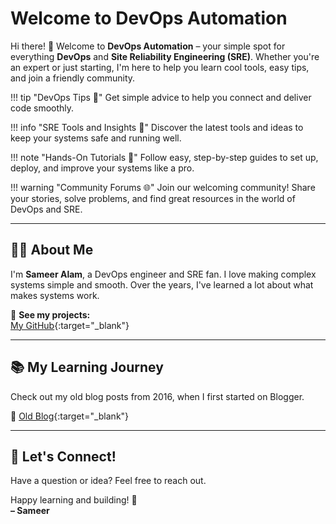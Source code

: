 # Welcome to DevOps Automation

Hi there! 👋 Welcome to **DevOps Automation** – your simple spot for everything **DevOps** and **Site Reliability Engineering (SRE)**. Whether you're an expert or just starting, I'm here to help you learn cool tools, easy tips, and join a friendly community.

!!! tip "DevOps Tips 🎯"
    Get simple advice to help you connect and deliver code smoothly.

!!! info "SRE Tools and Insights 🔧"
    Discover the latest tools and ideas to keep your systems safe and running well.

!!! note "Hands-On Tutorials 📘"
    Follow easy, step-by-step guides to set up, deploy, and improve your systems like a pro.

!!! warning "Community Forums 🌐"
    Join our welcoming community! Share your stories, solve problems, and find great resources in the world of DevOps and SRE.

---

## 👨‍💻 About Me

I'm **Sameer Alam**, a DevOps engineer and SRE fan. I love making complex systems simple and smooth. Over the years, I've learned a lot about what makes systems work.

🔗 **See my projects:**  
[My GitHub](https://github.com/sameeralam3127){:target="_blank"}

---

## 📚 My Learning Journey

Check out my old blog posts from 2016, when I first started on Blogger.

🔗 [Old Blog](https://www.computecentral.in/){:target="_blank"}

---

## 📩 Let's Connect!

Have a question or idea? Feel free to reach out.

Happy learning and building! 🚀  
**– Sameer**
